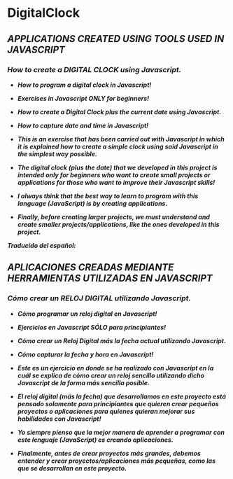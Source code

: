 # DigitalClock

## **_APPLICATIONS CREATED USING TOOLS USED IN JAVASCRIPT_**

### **_How to create a DIGITAL CLOCK using Javascript._**

- **_How to program a digital clock in Javascript!_**
 
- **_Exercises in Javascript ONLY for beginners!_**

- **_How to create a Digital Clock plus the current date using Javascript._**

- **_How to capture date and time in Javascript!_**

- **_This is an exercise that has been carried out with Javascript in which it is explained how to create a simple clock using said Javascript in the simplest way possible._**

- **_The digital clock (plus the date) that we developed in this project is intended only for beginners who want to create small projects or applications for those who want to improve their Javascript skills!_**

- **_I always think that the best way to learn to program with this language (JavaScript) is by creating applications._**

- **_Finally, before creating larger projects, we must understand and create smaller projects/applications, like the ones developed in this project._**

**_Traducido del español:_**

## **_APLICACIONES CREADAS MEDIANTE HERRAMIENTAS UTILIZADAS EN JAVASCRIPT_**

### **_Cómo crear un RELOJ DIGITAL utilizando Javascript._**

- **_Cómo programar un reloj digital en Javascript!_**
  
- **_Ejercicios en Javascript SÓLO para principiantes!_**
  
- **_Cómo crear un Reloj Digital más la fecha actual utilizando Javascript._**
  
- **_Cómo capturar la fecha y hora en Javascript!_**
  
- **_Este es un ejercicio en donde se ha realizado con Javascript en la cuál se explica de cómo crear un reloj sencillo utilizando dicho Javascript de la forma más sencilla posible._**
  
- **_El reloj digital (más la fecha) que desarrollamos en este proyecto está pensado solamente para principiantes que quieren crear pequeños proyectos o aplicaciones para quienes quieran mejorar sus habilidades con Javascript!_**
  
- **_Yo siempre pienso que la mejor manera de aprender a programar con este lenguaje (JavaScript) es creando aplicaciones._**
  
- **_Finalmente, antes de crear proyectos más grandes, debemos entender y crear proyectos/aplicaciones más pequeñas, como las que se desarrollan en este proyecto._**
